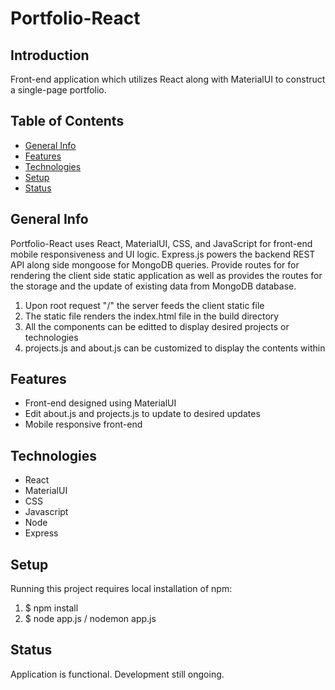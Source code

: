 # Portfolio-React

## Introduction

Front-end application which utilizes React along with MaterialUI to construct a single-page portfolio.

## Table of Contents

- [General Info](#general-info)
- [Features](#features)
- [Technologies](#technologies)
- [Setup](#setup)
- [Status](#status)

## General Info

Portfolio-React uses React, MaterialUI, CSS, and JavaScript for front-end mobile responsiveness and UI logic. Express.js powers the backend REST API along side mongoose for MongoDB queries. Provide routes for for rendering the client side static application as well as provides the routes for the storage and the update of existing data from MongoDB database.

1. Upon root request "/" the server feeds the client static file
2. The static file renders the index.html file in the build directory
3. All the components can be editted to display desired projects or technologies
4. projects.js and about.js can be customized to display the contents within

## Features

- Front-end designed using MaterialUI
- Edit about.js and projects.js to update to desired updates
- Mobile responsive front-end

## Technologies

- React
- MaterialUI
- CSS
- Javascript
- Node
- Express

## Setup

Running this project requires local installation of npm:

1. $ npm install
2. $ node app.js / nodemon app.js

## Status

Application is functional. Development still ongoing.
